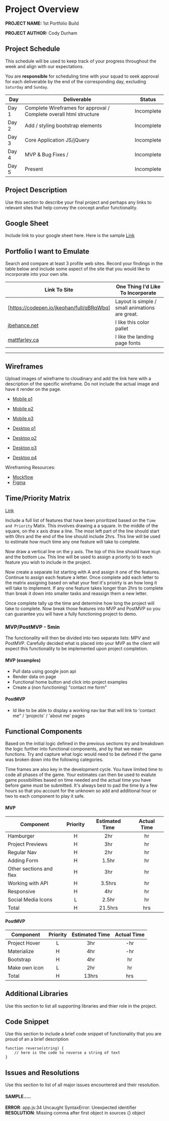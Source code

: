 # Project Overview

**PROJECT NAME:** 1st Portfolio Build

**PROJECT AUTHOR:** Cody Durham

## Project Schedule

This schedule will be used to keep track of your progress throughout the week and align with our expectations.  

You are **responsible** for scheduling time with your squad to seek approval for each deliverable by the end of the corresponding day, excluding `Saturday` and `Sunday`.

|  Day | Deliverable | Status
|---|---| ---|
|Day 1| Complete Wireframes for approval / Complete overall html structure | Incomplete
|Day 2| Add / styling bootstrap elements | Incomplete
|Day 3| Core Application JS/jQuery | Incomplete
|Day 4| MVP & Bug Fixes / | Incomplete
|Day 5| Present | Incomplete


## Project Description

Use this section to describe your final project and perhaps any links to relevant sites that help convey the concept and\or functionality.

## Google Sheet

Include link to your google sheet here.  Here is the sample [Link](https://docs.google.com/spreadsheets/d/1j85QSABivRQO2ZJQvY48sfWTUv_2jky5JM7abbd6duo/edit#gid=0) 

## Portfolio I want to Emulate

Search and compare at least 3 profile web sites.  Record your findings in the table below and include some aspect of the site that you would like to incorporate into your own site.

Link To Site  | One Thing I'd Like To Incorporate | 
| ------------- | ------------- |
| [https://codepen.io/jkeohan/full/qBRqWbq] | Layout is simple / small animations are great.
|[jbehance.net](https://www.behance.net/gallery/112690645/Web-design-for-the-photographer?tracking_source=search_projects_recommended%7Cportfolio%20web%20design) |  I like this  color pallet |
| [mattfarley.ca](https://carlynicholson.github.io/portfolio/) |  I like the landing page fonts

---

## Wireframes

Upload images of wireframe to cloudinary and add the link here with a description of the specific wireframe. Do not include the actual image and have it render on the page.  

- [Mobile p1](https://res.cloudinary.com/dhad6e9gj/image/upload/v1618187306/Portfolio%20Project/Portfolio_Wireframes_1_lulwgd.ai)
- [Mobile p2](https://res.cloudinary.com/dhad6e9gj/image/upload/v1618187293/Portfolio%20Project/Portfolio_Wireframes_2_enobdc.ai)
- [Mobile p3](https://res.cloudinary.com/dhad6e9gj/image/upload/v1618187284/Portfolio%20Project/Portfolio_Wireframes_3_c8ktwb.ai)

- [Desktop p1](https://res.cloudinary.com/dhad6e9gj/image/upload/v1618187276/Portfolio%20Project/Portfolio_Wireframes_4_xgmoxl.ai)
- [Desktop p2](https://res.cloudinary.com/dhad6e9gj/image/upload/v1618187259/Portfolio%20Project/Portfolio_Wireframes_5_tummh1.ai)
- [Desktop p3](https://res.cloudinary.com/dhad6e9gj/image/upload/v1618187251/Portfolio%20Project/Portfolio_Wireframes_6_tsciyy.ai)
- [Desktop p4](https://res.cloudinary.com/dhad6e9gj/image/upload/v1618187237/Portfolio%20Project/Portfolio_Wireframes_7_rjntbx.ai)


Wireframing Resources:

- [Mockflow](https://mockflow.com/app/#Wireframe)
- [Figma](https://www.figma.com/)


## Time/Priority Matrix 

[Link](https://ibb.co/TKqLg1t)

Include a full list of features that have been prioritized based on the `Time and Priority` Matix.  This involves drawing a a square.  In the middle of the square, on the x axis draw a line.  The most left part of the line should start with 0hrs and the end of the line should include 2hrs.  This line will be used to estimate how much time any one feature will take to complete. 

Now draw a vertical line on the y axis.  The top of this line should have `High` and the bottom `Low`.  This line will be used to assign a priority to to each feature you wish to include in the project.  

Now create a separate list starting with A and assign it one of the features.  Continue to assign each feature a letter.  Once complete add each letter to the matrix assigning based on what your feel it's prioirty is an how long it will take to implement. If any one feature takes longer than 2hrs to complete than break it down into smaller tasks and reassign them a new letter. 

Once complete tally up the time and determine how long the project will take to complete. Now break those features into MVP and PostMVP so you can guarantee you will have a fully functioning project to demo. 

### MVP/PostMVP - 5min

The functionality will then be divided into two separate lists: MPV and PostMVP.  Carefully decided what is placed into your MVP as the client will expect this functionality to be implemented upon project completion.  

#### MVP (examples)

- Pull data using google json api
- Render data on page 
- Functional home button and click into project examples
- Create a (non functioning) "contact me form"

#### PostMVP 

- Id like to be able to display a working nav bar that will link to 'contact me" / 'projects' / 'about me'  pages

## Functional Components

Based on the initial logic defined in the previous sections try and breakdown the logic further into functional components, and by that we mean functions.  Try and capture what logic would need to be defined if the game was broken down into the following categories.

Time frames are also key in the development cycle.  You have limited time to code all phases of the game.  Your estimates can then be used to evalute game possibilities based on time needed and the actual time you have before game must be submitted. It's always best to pad the time by a few hours so that you account for the unknown so add and additional hour or two to each component to play it safe.

#### MVP
| Component | Priority | Estimated Time | Actual Time |
| --- | :---: |  :---: | :---: | 
| Hamburger | H | 2hr | hr |
| Project Previews | H | 3hr | hr |
| Regular Nav | H | 2hr | hr |  
| Adding Form | H | 1.5hr|  hr | 
| Other sections and flex| H | 3hr | hr|
| Working with API | H | 3.5hrs|  hr | 
| Responsive | H | 4hr | hr | hr |
| Social Media Icons | L | 2.5hr |  hr |
| Total | H | 21.5hrs| hrs |

#### PostMVP
| Component | Priority | Estimated Time | Actual Time |
| --- | :---: |  :---: | :---: | 
| Project Hover | L | 3hr | -hr | hr |
| Materialize | H | 4hr | -hr | hr |
| Bootstrap | H | 4hr | hr |
| Make own icon | L | 2hr | hr |
| Total | H | 13hrs| hrs |

## Additional Libraries
 Use this section to list all supporting libraries and thier role in the project. 

## Code Snippet

Use this section to include a brief code snippet of functionality that you are proud of an a brief description  

```
function reverse(string) {
	// here is the code to reverse a string of text
}
```

## Issues and Resolutions
 Use this section to list of all major issues encountered and their resolution.

#### SAMPLE.....
**ERROR**: app.js:34 Uncaught SyntaxError: Unexpected identifier                                
**RESOLUTION**: Missing comma after first object in sources {} object
